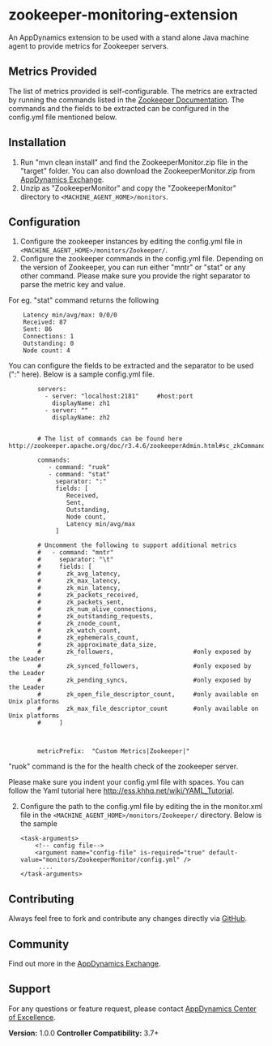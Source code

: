 zookeeper-monitoring-extension
==============================
An AppDynamics extension to be used with a stand alone Java machine agent to provide metrics for Zookeeper servers.


## Metrics Provided ##

The list of metrics provided is self-configurable. The metrics are extracted by running the commands listed in the [Zookeeper Documentation].
The commands and the fields to be extracted can be configured in the config.yml file mentioned below.



## Installation ##

1. Run "mvn clean install" and find the ZookeeperMonitor.zip file in the "target" folder. You can also download the ZookeeperMonitor.zip from [AppDynamics Exchange][].
2. Unzip as "ZookeeperMonitor" and copy the "ZookeeperMonitor" directory to `<MACHINE_AGENT_HOME>/monitors`.



## Configuration ##
1. Configure the zookeeper instances by editing the config.yml file in `<MACHINE_AGENT_HOME>/monitors/Zookeeper/`.
2. Configure the zookeeper commands in the config.yml file. Depending on the version of Zookeeper, you can run either "mntr" or "stat" or any other command. Please make sure you provide the right separator to parse the metric key and value.
 
For eg. "stat" command returns the following
```
    Latency min/avg/max: 0/0/0
    Received: 87
    Sent: 86
    Connections: 1
    Outstanding: 0
    Node count: 4
```
 You can configure the fields to be extracted and the separator to be used (":" here). Below is a sample config.yml file.

 
  ```
          servers:
            - server: "localhost:2181"     #host:port
              displayName: zh1
            - server: ""
              displayName: zh2


          # The list of commands can be found here http://zookeeper.apache.org/doc/r3.4.6/zookeeperAdmin.html#sc_zkCommands

          commands:
             - command: "ruok"
             - command: "stat"
               separator: ":"
               fields: [
                  Received,
                  Sent,
                  Outstanding,
                  Node count,
                  Latency min/avg/max
               ]

          # Uncomment the following to support additional metrics
          #   - command: "mntr"
          #     separator: "\t"
          #     fields: [
          #       zk_avg_latency,
          #       zk_max_latency,
          #       zk_min_latency,
          #       zk_packets_received,
          #       zk_packets_sent,
          #       zk_num_alive_connections,
          #       zk_outstanding_requests,
          #       zk_znode_count,
          #       zk_watch_count,
          #       zk_ephemerals_count,
          #       zk_approximate_data_size,
          #       zk_followers,                      #only exposed by the Leader
          #       zk_synced_followers,               #only exposed by the Leader
          #       zk_pending_syncs,                  #only exposed by the Leader
          #       zk_open_file_descriptor_count,     #only available on Unix platforms
          #       zk_max_file_descriptor_count       #only available on Unix platforms
          #     ]



          metricPrefix:  "Custom Metrics|Zookeeper|"
   ```
  "ruok" command is the for the health check of the zookeeper server.

  Please make sure you indent your config.yml file with spaces. You can follow the Yaml tutorial here http://ess.khhq.net/wiki/YAML_Tutorial.


2. Configure the path to the config.yml file by editing the <task-arguments> in the monitor.xml file in the `<MACHINE_AGENT_HOME>/monitors/Zookeeper/` directory. Below is the sample

     ```
     <task-arguments>
         <!-- config file-->
         <argument name="config-file" is-required="true" default-value="monitors/ZookeeperMonitor/config.yml" />
          ....
     </task-arguments>

     ```


## Contributing ##

Always feel free to fork and contribute any changes directly via [GitHub][].

## Community ##

Find out more in the [AppDynamics Exchange][].

## Support ##

For any questions or feature request, please contact [AppDynamics Center of Excellence][].

**Version:** 1.0.0
**Controller Compatibility:** 3.7+


[Github]: https://github.com/Appdynamics/zookeeper-monitoring-extension
[AppDynamics Exchange]: http://community.appdynamics.com/t5/AppDynamics-eXchange/idb-p/extensions
[AppDynamics Center of Excellence]: mailto:ace-request@appdynamics.com
[Zookeeper Documentation]: http://zookeeper.apache.org/doc/r3.4.6/zookeeperAdmin.html#sc_zkCommands
